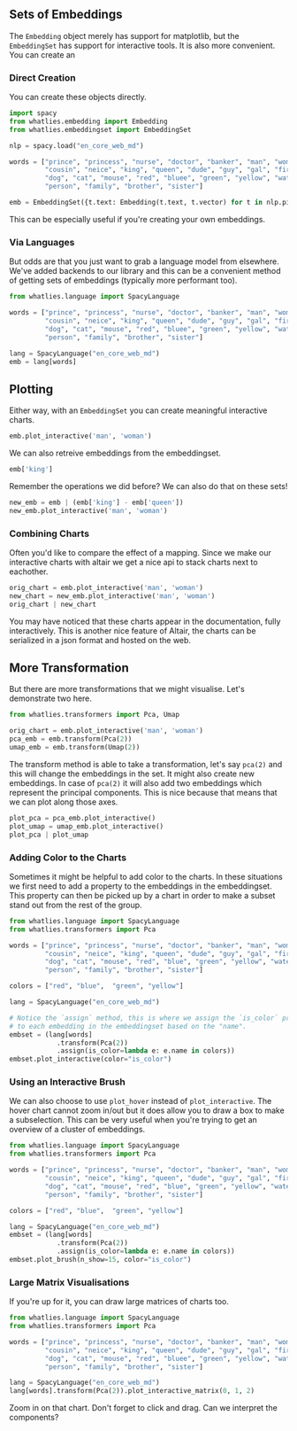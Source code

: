 <script src="https://cdn.jsdelivr.net/npm/vega@5.10.0"></script>
<script src="https://cdn.jsdelivr.net/npm/vega-lite@4.6.0"></script>
<script src="https://cdn.jsdelivr.net/npm/vega-embed@6.3.2"></script>

## Sets of Embeddings

The `Embedding` object merely has support for matplotlib, but the
`EmbeddingSet` has support for interactive tools. It is also more
convenient. You can create an

### Direct Creation

You can create these objects directly.

```python
import spacy
from whatlies.embedding import Embedding
from whatlies.embeddingset import EmbeddingSet

nlp = spacy.load("en_core_web_md")

words = ["prince", "princess", "nurse", "doctor", "banker", "man", "woman",
         "cousin", "neice", "king", "queen", "dude", "guy", "gal", "fire",
         "dog", "cat", "mouse", "red", "bluee", "green", "yellow", "water",
         "person", "family", "brother", "sister"]

emb = EmbeddingSet({t.text: Embedding(t.text, t.vector) for t in nlp.pipe(words)})
```

This can be especially useful if you're creating your own embeddings.

### Via Languages

But odds are that you just want to grab a language model from elsewhere.
We've added backends to our library and this can be a convenient method
of getting sets of embeddings (typically more performant too).

```python
from whatlies.language import SpacyLanguage

words = ["prince", "princess", "nurse", "doctor", "banker", "man", "woman",
         "cousin", "neice", "king", "queen", "dude", "guy", "gal", "fire",
         "dog", "cat", "mouse", "red", "bluee", "green", "yellow", "water",
         "person", "family", "brother", "sister"]

lang = SpacyLanguage("en_core_web_md")
emb = lang[words]
```

## Plotting

Either way, with an `EmbeddingSet` you can create meaningful interactive charts.

```python
emb.plot_interactive('man', 'woman')
```

<div id="vis1"></div>

<script>
fetch('tut2-chart1.json')
.then(res => res.json())
.then((out) => {
  vegaEmbed('#vis1', out);
})
.catch(err => { throw err });
</script>

We can also retreive embeddings from the embeddingset.

```python
emb['king']
```

Remember the operations we did before? We can also do that on these sets!

```python
new_emb = emb | (emb['king'] - emb['queen'])
new_emb.plot_interactive('man', 'woman')
```

<div id="vis2"></div>

<script>
fetch('tut2-chart2.json')
.then(res => res.json())
.then((out) => {
  vegaEmbed('#vis2', out);
})
.catch(err => { throw err });
</script>

### Combining Charts

Often you'd like to compare the effect of a mapping. Since we make our interactive
charts with altair we get a nice api to stack charts next to eachother.

```python
orig_chart = emb.plot_interactive('man', 'woman')
new_chart = new_emb.plot_interactive('man', 'woman')
orig_chart | new_chart
```

<div id="vis3"></div>

<script>
fetch('tut2-chart3.json')
.then(res => res.json())
.then((out) => {
  vegaEmbed('#vis3', out);
})
.catch(err => { throw err });
</script>


You may have noticed that these charts appear in the documentation, fully interactively.
This is another nice feature of Altair, the charts can be serialized in a json format and
hosted on the web.

## More Transformation

But there are more transformations that we might visualise. Let's demonstrate two here.

```python
from whatlies.transformers import Pca, Umap

orig_chart = emb.plot_interactive('man', 'woman')
pca_emb = emb.transform(Pca(2))
umap_emb = emb.transform(Umap(2))
```

The transform method is able to take a transformation, let's say `pca(2)` and this will change
the embeddings in the set. It might also create new embeddings. In case of `pca(2)` it will
also add two embeddings which represent the principal components. This is nice because
that means that we can plot along those axes.

```python
plot_pca = pca_emb.plot_interactive()
plot_umap = umap_emb.plot_interactive()
plot_pca | plot_umap
```

<div id="vis4"></div>

<script>
fetch('tut2-chart4.json')
.then(res => res.json())
.then((out) => {
  vegaEmbed('#vis4', out);
})
.catch(err => { throw err });
</script>

### Adding Color to the Charts

Sometimes it might be helpful to add color to the charts. In these situations we first need
to add a property to the embeddings in the embeddingset. This property can then be picked up
by a chart in order to make a subset stand out from the rest of the group.

```python
from whatlies.language import SpacyLanguage
from whatlies.transformers import Pca

words = ["prince", "princess", "nurse", "doctor", "banker", "man", "woman",
         "cousin", "neice", "king", "queen", "dude", "guy", "gal", "fire",
         "dog", "cat", "mouse", "red", "blue", "green", "yellow", "water",
         "person", "family", "brother", "sister"]

colors = ["red", "blue",  "green", "yellow"]

lang = SpacyLanguage("en_core_web_md")

# Notice the `assign` method, this is where we assign the `is_color` property
# to each embedding in the embeddingset based on the "name".
embset = (lang[words]
            .transform(Pca(2))
            .assign(is_color=lambda e: e.name in colors))
embset.plot_interactive(color="is_color")
```

<div id="vis-color"></div>

<script>
fetch('tut-chart-color.json')
.then(res => res.json())
.then((out) => {
  vegaEmbed('#vis-color', out);
})
.catch(err => { throw err });
</script>

### Using an Interactive Brush

We can also choose to use `plot_hover` instead of `plot_interactive`. The hover chart cannot
zoom in/out but it does allow you to draw a box to make a subselection. This can be very useful
when you're trying to get an overview of a cluster of embeddings.

```python
from whatlies.language import SpacyLanguage
from whatlies.transformers import Pca

words = ["prince", "princess", "nurse", "doctor", "banker", "man", "woman",
         "cousin", "neice", "king", "queen", "dude", "guy", "gal", "fire",
         "dog", "cat", "mouse", "red", "blue", "green", "yellow", "water",
         "person", "family", "brother", "sister"]

colors = ["red", "blue",  "green", "yellow"]

lang = SpacyLanguage("en_core_web_md")
embset = (lang[words]
            .transform(Pca(2))
            .assign(is_color=lambda e: e.name in colors))
embset.plot_brush(n_show=15, color="is_color")
```

<div id="vis-hover"></div>

<script>
fetch('tut-chart-hover.json')
.then(res => res.json())
.then((out) => {
  vegaEmbed('#vis-hover', out);
})
.catch(err => { throw err });
</script>

### Large Matrix Visualisations

If you're up for it, you can draw large matrices of charts too.

```python
from whatlies.language import SpacyLanguage
from whatlies.transformers import Pca

words = ["prince", "princess", "nurse", "doctor", "banker", "man", "woman",
         "cousin", "neice", "king", "queen", "dude", "guy", "gal", "fire",
         "dog", "cat", "mouse", "red", "bluee", "green", "yellow", "water",
         "person", "family", "brother", "sister"]

lang = SpacyLanguage("en_core_web_md")
lang[words].transform(Pca(2)).plot_interactive_matrix(0, 1, 2)
```
<div id="vis6"></div>

<script>
fetch('tut2-chart6.json')
.then(res => res.json())
.then((out) => {
  vegaEmbed('#vis6', out);
})
.catch(err => { throw err });
</script>

Zoom in on that chart. Don't forget to click and drag. Can we interpret the components?

